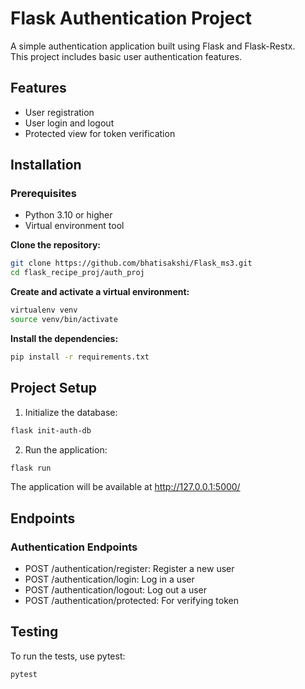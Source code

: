 # Flask Authentication Project
A simple authentication application built using Flask and Flask-Restx.<br> This project includes basic user authentication features.

## Features
- User registration
- User login and logout
- Protected view for token verification
  
## Installation

### Prerequisites
- Python 3.10 or higher
- Virtual environment tool

**Clone the repository:**
```bash
git clone https://github.com/bhatisakshi/Flask_ms3.git
cd flask_recipe_proj/auth_proj
```

**Create and activate a virtual environment:**
```bash
virtualenv venv
source venv/bin/activate 
```

**Install the dependencies:**
```bash
pip install -r requirements.txt
```


## Project Setup

1. Initialize the database:
```bash
flask init-auth-db
```
2. Run the application:
```bash
flask run
```
The application will be available at http://127.0.0.1:5000/

## Endpoints

### Authentication Endpoints
- POST /authentication/register: Register a new user
- POST /authentication/login: Log in a user
- POST /authentication/logout: Log out a user
- POST /authentication/protected: For verifying token

## Testing
To run the tests, use pytest:
```bash
pytest
```
